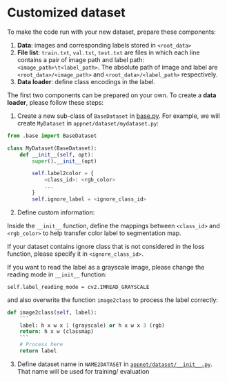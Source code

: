 # Customized dataset
To make the code run with your new dataset, prepare these components:
1. **Data**: images and corresponding labels stored in `<root_data>`
2. **File list**: `train.txt`, `val.txt`, `test.txt` are files in which each line contains a pair of image path and label path: `<image_path>\t<label_path>`. The absolute path of image and label are `<root_data>/<image_path>` and `<root_data>/<label_path>` respectively.
3. **Data loader**: define class encodings in the label.

The first two components can be prepared on your own. To create a **data loader**, please follow these steps:

1. Create a new sub-class of `BaseDataset` in [base.py](appnet/dataset/base.py). For example, we will create `MyDataset` in `appnet/dataset/mydataset.py`:
```python
from .base import BaseDataset

class MyDataset(BaseDataset):
    def __init__(self, opt):
        super().__init__(opt)

        self.label2color = {
            <class_id>: <rgb_color>
            ...
        }
        self.ignore_label = <ignore_class_id>
```
2. Define custom information:

Inside the `__init__` function, define the mappings between `<class_id>` and `<rgb_color>` to help transfer color label to segmentation map. 

If your dataset contains ignore class that is not considered in the loss function, please specify it in `<ignore_class_id>`.

If you want to read the label as a grayscale image, please change the reading mode in `__init__` function:
```
self.label_reading_mode = cv2.IMREAD_GRAYSCALE
```
and also overwrite the function `image2class` to process the label correctly:
```python
def image2class(self, label):
    ```
    label: h x w x 1 (grayscale) or h x w x 3 (rgb)
    return: h x w (classmap)
    ```
    # Process here
    return label
```

3. Define dataset name in `NAME2DATASET` in [`appnet/dataset/__init__.py`](appnet/dataset/__init__.py). That name will be used for training/ evaluation

